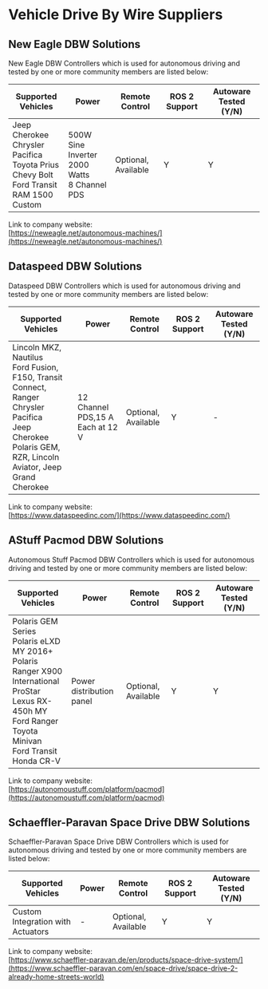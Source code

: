 # Vehicle Drive By Wire Suppliers

## **New Eagle DBW Solutions**

New Eagle DBW Controllers which is used for autonomous driving and tested by one or more community members are listed below:

| Supported Vehicles                                                                                      | Power                                             | Remote Control      | ROS 2 Support | Autoware Tested (Y/N) |
| ------------------------------------------------------------------------------------------------------- | ------------------------------------------------- | ------------------- | ------------- | --------------------- |
| Jeep Cherokee<br>Chrysler Pacifica<br>Toyota Prius<br>Chevy Bolt<br>Ford Transit<br>RAM 1500<br>Custom  | 500W Sine Inverter<br>2000 Watts<br>8 Channel PDS | Optional, Available | Y             | Y                     |

Link to company website:  
[https://neweagle.net/autonomous-machines/](https://neweagle.net/autonomous-machines/)

## **Dataspeed DBW Solutions**

Dataspeed DBW Controllers which is used for autonomous driving and tested by one or more community members are listed below:

| Supported Vehicles                                                                                                            | Power                            | Remote Control      | ROS 2 Support | Autoware Tested (Y/N) |
| ----------------------------------------------------------------------------------------------------------------------------- | -------------------------------- | ------------------- | ------------- | --------------------- |
| Lincoln MKZ, Nautilus<br>Ford Fusion, F150, Transit Connect, Ranger<br>Chrysler Pacifica<br>Jeep Cherokee<br>Polaris GEM, RZR, Lincoln Aviator, Jeep Grand Cherokee | 12 Channel PDS,15 A Each at 12 V | Optional, Available | Y             | -                     |

Link to company website:  
[https://www.dataspeedinc.com/](https://www.dataspeedinc.com/)

## **AStuff Pacmod DBW Solutions**

Autonomous Stuff Pacmod DBW Controllers which is used for autonomous driving and tested by one or more community members are listed below:

| Supported Vehicles                                                                                                                               | Power                    | Remote Control      | ROS 2 Support | Autoware Tested (Y/N) |
| ------------------------------------------------------------------------------------------------------------------------------------------------ | ------------------------ | ------------------- | ------------- | --------------------- |
| Polaris GEM Series<br>Polaris eLXD MY 2016+<br>Polaris Ranger X900<br>International ProStar<br>Lexus RX-450h MY<br>Ford Ranger<br>Toyota Minivan<br>Ford Transit<br>Honda CR-V| Power distribution panel | Optional, Available | Y             | Y                     |

Link to company website:  
[https://autonomoustuff.com/platform/pacmod](https://autonomoustuff.com/platform/pacmod)

  <!-- cspell: ignore Paravan -->

## **Schaeffler-Paravan Space Drive DBW Solutions**

Schaeffler-Paravan Space Drive DBW Controllers which is used for autonomous driving and tested by one or more community members are listed below:

| Supported Vehicles                | Power | Remote Control      | ROS 2 Support | Autoware Tested (Y/N) |
| --------------------------------- | ----- | ------------------- | ------------- | --------------------- |
| Custom Integration with Actuators | -     | Optional, Available | Y             | Y                     |

Link to company website:  
[https://www.schaeffler-paravan.de/en/products/space-drive-system/](https://www.schaeffler-paravan.com/en/space-drive/space-drive-2-already-home-streets-world)
